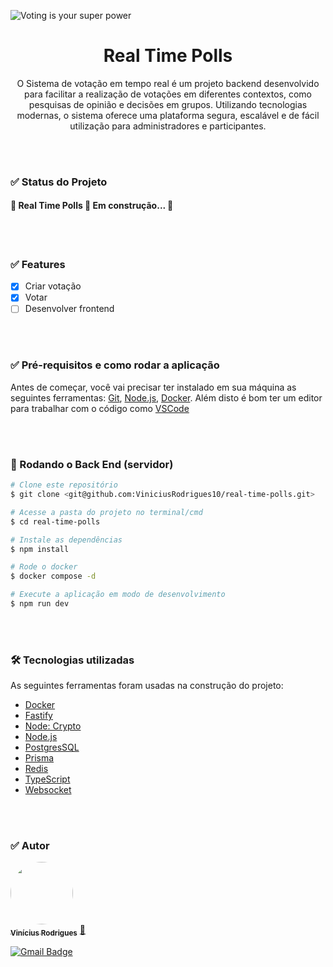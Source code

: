 ![Voting is your super power](https://github.com/ViniciusRodrigues10/real-time-polls/assets/76957963/a7eae119-7428-4b39-8c14-c63dafbad28c)

<h1 align="center">Real Time Polls</h1>

<p align="center">O Sistema de votação em tempo real é um projeto backend desenvolvido para facilitar a realização de votações em diferentes contextos, como 
pesquisas de opinião e decisões em grupos. Utilizando tecnologias modernas, o sistema oferece uma plataforma segura, escalável e de fácil 
utilização para administradores e participantes.</p>

<!--Tabela de conteúdos
=================
<!--ts-->
   <!--* [Sobre](#Sobre)
   * [Tabela de Conteudo](#tabela-de-conteudo)
   * [Tecnologias](#tecnologias)
<!--te-->

<br/>
<br/>

### ✅ Status do Projeto
<h4 align=""> 
	🚧  Real Time Polls 🚀 Em construção...  🚧
</h4>

<br/>
<br/>

### ✅ Features

- [x] Criar votação
- [x] Votar 
- [ ] Desenvolver frontend

<br/>
<br/>

### ✅ Pré-requisitos e como rodar a aplicação

Antes de começar, você vai precisar ter instalado em sua máquina as seguintes ferramentas:
[Git](https://git-scm.com), [Node.js](https://nodejs.org/en/), [Docker](https://docs.docker.com/engine/install/). 
Além disto é bom ter um editor para trabalhar com o código como [VSCode](https://code.visualstudio.com/)

<br/>
<br/>

### 🎲 Rodando o Back End (servidor)

```bash
# Clone este repositório
$ git clone <git@github.com:ViniciusRodrigues10/real-time-polls.git>

# Acesse a pasta do projeto no terminal/cmd
$ cd real-time-polls

# Instale as dependências
$ npm install

# Rode o docker 
$ docker compose -d 

# Execute a aplicação em modo de desenvolvimento
$ npm run dev
```

<br/>
<br/>

### 🛠 Tecnologias utilizadas

As seguintes ferramentas foram usadas na construção do projeto:

- [Docker](https://www.docker.com/)
- [Fastify](https://fastify.dev/)
- [Node: Crypto](https://nodejs.org/api/crypto.html)
- [Node.js](https://nodejs.org/en/)
- [PostgresSQL](https://www.postgresql.org/)
- [Prisma](https://www.prisma.io/)
- [Redis](https://redis.io/)
- [TypeScript](https://www.typescriptlang.org/)
- [Websocket](https://www.npmjs.com/package/@fastify/websocket)

<br/>
<br/>

### ✅ Autor

<a href="www.linkedin.com/in/viniciusgonzagacavalcante">
	<!-- <img src="https://avatars.githubusercontent.com/u/76957963?v=4" style="border-radius: 50%;" width="100px;" alt=""/> -->
	<img src="https://github.com/ViniciusRodrigues10/real-time-polls/assets/76957963/150fca30-7a34-46a6-826e-74b812fc4329" style="border-radius: 50%;" width="100px;" alt=""/>
 <br />
 <sub><b>Vinícius Rodrigues</b></sub></a> <a href="www.linkedin.com/in/viniciusgonzagacavalcante" title="=Linkedin">🚀</a>
 
[![Gmail Badge](https://img.shields.io/badge/-vinicius.gonzaga-c14438?style=flat-square&logo=Gmail&logoColor=white&link=mailto:tgmarinho@gmail.com)](mailto:vinicius.gonzaga@academico.ifpb.edu.br)
